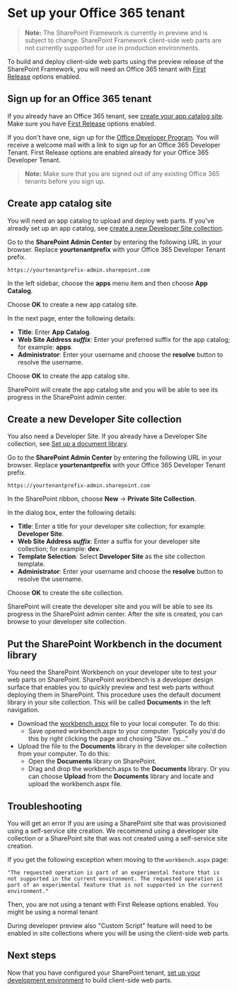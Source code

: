 # Set up your Office 365 tenant

>**Note:** The SharePoint Framework is currently in preview and is subject to change. SharePoint Framework client-side web parts are not currently supported for use in production environments.

To build and deploy client-side web parts using the preview release of the SharePoint Framework, you will need an Office 365 tenant with [First Release](https://support.office.com/en-us/article/Set-up-the-Standard-or-First-Release-options-in-Office-365-3b3adfa4-1777-4ff0-b606-fb8732101f47) options enabled. 

## Sign up for an Office 365 tenant
If you already have an Office 365 tenant, see [create your app catalog site](#create-app-catalog-site). Make sure you have [First Release](https://support.office.com/en-us/article/Set-up-the-Standard-or-First-Release-options-in-Office-365-3b3adfa4-1777-4ff0-b606-fb8732101f47) options enabled. 

If you don't have one, sign up for the [Office Developer Program](https://profile.microsoft.com/RegSysProfileCenter/wizardnp.aspx?wizid=14b845d0-938c-45af-b061-f798fbb4d170&lcid=1033). You will receive a welcome mail with a link to sign up for an Office 365 Developer Tenant. First Release options are enabled already for your Office 365 Developer Tenant. 

>**Note:** Make sure that you are signed out of any existing Office 365 tenants before you sign up.

## Create app catalog site
You will need an app catalog to upload and deploy web parts. If you've already set up an app catalog, see [create a new Developer Site collection](#create-a-new-developer-site-collection).  

Go to the **SharePoint Admin Center** by entering the following URL in your browser. Replace **yourtenantprefix** with your Office 365 Developer Tenant prefix.
	
```
https://yourtenantprefix-admin.sharepoint.com
```
	
In the left sidebar, choose the **apps** menu item and then choose **App Catalog**.

Choose **OK** to create a new app catalog site.

In the next page, enter the following details:

* **Title**: Enter **App Catalog**.
* **Web Site Address _suffix_**: Enter your preferred suffix for the app catalog; for example: **apps**.
* **Administrator**: Enter your username and choose the **resolve** button to resolve the username.

Choose **OK** to create the app catalog site.

SharePoint will create the app catalog site and you will be able to see its progress in the SharePoint admin center.

## Create a new Developer Site collection
You also need a Developer Site. If you already have a Developer Site collection, see [Set up a document library](#set-up-a-document-library).

 Go to the **SharePoint Admin Center** by entering the following URL in your browser. Replace **yourtenantprefix** with your Office 365 Developer Tenant prefix.
	
```
https://yourtenantprefix-admin.sharepoint.com
```
	
In the SharePoint ribbon, choose **New** -> **Private Site Collection**.

In the dialog box, enter the following details:

* **Title**: Enter a title for your developer site collection; for example: **Developer Site**.
* **Web Site Address _suffix_**: Enter a suffix for your developer site collection; for example: **dev**.
* **Template Selection**: Select **Developer Site** as the site collection template.
* **Administrator**: Enter your username and choose the **resolve** button to resolve the username.

Choose **OK** to create the site collection.

SharePoint will create the developer site and you will be able to see its progress in the SharePoint admin center. After the site is created, you can browse to your developer site collection.

## Put the SharePoint Workbench in the document library
You need the SharePoint Workbench on your developer site to test your web parts on SharePoint. SharePoint workbench is a developer design surface that enables you to quickly preview and test web parts without deploying them in SharePoint. This procedure uses the default document library in your site collection. This will be called **Documents** in the left navigation.

* Download the [workbench.aspx](https://raw.githubusercontent.com/SharePoint/sp-dev-docs/master/workbench.aspx) file to your local computer. To do this:
	- Save opened workbench.aspx to your computer. Typically you'd do this by right clicking the page and chosing *"Save as..."* 
* Upload the file to the **Documents** library in the developer site collection from your computer. To do this:
	- Open the **Documents** library on SharePoint.
	- Drag and drop the workbench.aspx to the **Documents** library. Or you can choose **Upload** from the **Documents** library and locate and upload the workbench.aspx file.

## Troubleshooting

You will get an error If you are using a SharePoint site that was provisioned using a self-service site creation. We recommend using a developer site collection or a SharePoint site that was not created using a self-service site creation.

If you get the following exception when moving to the `workbench.aspx` page: 

```
"The requested operation is part of an experimental feature that is not supported in the current environment. The requested operation is part of an experimental feature that is not supported in the current environment." 
```
Then, you are not using a tenant with First Release options enabled. You might be using a normal tenant

During developer preview also "Custom Script" feature will need to be enabled in site collections where you will be using the client-side web parts. 

## Next steps
Now that you have configured your SharePoint tenant, [set up your development environment](./set-up-your-development-environment) to build client-side web parts.
